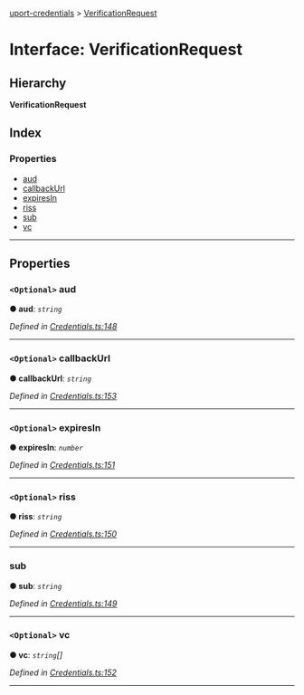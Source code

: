 [uport-credentials](../README.md) > [VerificationRequest](../interfaces/verificationrequest.md)

# Interface: VerificationRequest

## Hierarchy

**VerificationRequest**

## Index

### Properties

* [aud](verificationrequest.md#aud)
* [callbackUrl](verificationrequest.md#callbackurl)
* [expiresIn](verificationrequest.md#expiresin)
* [riss](verificationrequest.md#riss)
* [sub](verificationrequest.md#sub)
* [vc](verificationrequest.md#vc)

---

## Properties

<a id="aud"></a>

### `<Optional>` aud

**● aud**: *`string`*

*Defined in [Credentials.ts:148](https://github.com/uport-project/uport-credentials/blob/c498e74/src/Credentials.ts#L148)*

___
<a id="callbackurl"></a>

### `<Optional>` callbackUrl

**● callbackUrl**: *`string`*

*Defined in [Credentials.ts:153](https://github.com/uport-project/uport-credentials/blob/c498e74/src/Credentials.ts#L153)*

___
<a id="expiresin"></a>

### `<Optional>` expiresIn

**● expiresIn**: *`number`*

*Defined in [Credentials.ts:151](https://github.com/uport-project/uport-credentials/blob/c498e74/src/Credentials.ts#L151)*

___
<a id="riss"></a>

### `<Optional>` riss

**● riss**: *`string`*

*Defined in [Credentials.ts:150](https://github.com/uport-project/uport-credentials/blob/c498e74/src/Credentials.ts#L150)*

___
<a id="sub"></a>

###  sub

**● sub**: *`string`*

*Defined in [Credentials.ts:149](https://github.com/uport-project/uport-credentials/blob/c498e74/src/Credentials.ts#L149)*

___
<a id="vc"></a>

### `<Optional>` vc

**● vc**: *`string`[]*

*Defined in [Credentials.ts:152](https://github.com/uport-project/uport-credentials/blob/c498e74/src/Credentials.ts#L152)*

___

